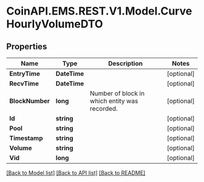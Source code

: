 
# CoinAPI.EMS.REST.V1.Model.CurveHourlyVolumeDTO

## Properties

Name | Type | Description | Notes
------------ | ------------- | ------------- | -------------
**EntryTime** | **DateTime** |  | [optional] 
**RecvTime** | **DateTime** |  | [optional] 
**BlockNumber** | **long** | Number of block in which entity was recorded. | [optional] 
**Id** | **string** |  | [optional] 
**Pool** | **string** |  | [optional] 
**Timestamp** | **string** |  | [optional] 
**Volume** | **string** |  | [optional] 
**Vid** | **long** |  | [optional] 

[[Back to Model list]](../README.md#documentation-for-models)
[[Back to API list]](../README.md#documentation-for-api-endpoints)
[[Back to README]](../README.md)

